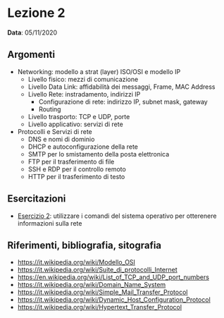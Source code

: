 # Lezione 2

__Data__: 05/11/2020

## Argomenti

- Networking: modello a strat (layer) ISO/OSI e modello IP
  - Livello fisico: mezzi di comunicazione
  - Livello Data Link: affidabilità dei messaggi, Frame, MAC Address
  - Livello Rete: instradamento, indirizzi IP
    - Configurazione di rete: indirizzo IP, subnet mask, gateway
    - Routing
  - Livello trasporto: TCP e UDP, porte
  - Livello applicativo: servizi di rete
- Protocolli e Servizi di rete
  - DNS e nomi di dominio
  - DHCP e autoconfigurazione della rete
  - SMTP per lo smistamento della posta elettronica
  - FTP per il trasferimento di file
  - SSH e RDP per il controllo remoto
  - HTTP per il trasferimento di testo

## Esercitazioni

- [Esercizio 2](/modulo-01/esercizio-2.md): utilizzare i comandi del sistema operativo per otterenere informazioni sulla rete

## Riferimenti, bibliografia, sitografia

- https://it.wikipedia.org/wiki/Modello_OSI
- https://it.wikipedia.org/wiki/Suite_di_protocolli_Internet
- https://en.wikipedia.org/wiki/List_of_TCP_and_UDP_port_numbers
- https://it.wikipedia.org/wiki/Domain_Name_System
- https://it.wikipedia.org/wiki/Simple_Mail_Transfer_Protocol
- https://it.wikipedia.org/wiki/Dynamic_Host_Configuration_Protocol
- https://it.wikipedia.org/wiki/Hypertext_Transfer_Protocol